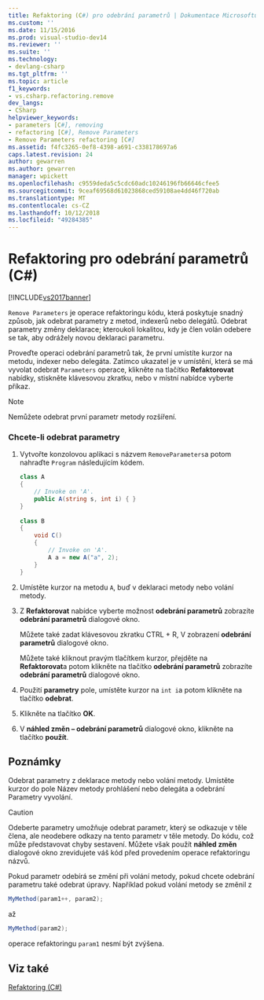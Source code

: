 ```yaml
---
title: Refaktoring (C#) pro odebrání parametrů | Dokumentace Microsoftu
ms.custom: ''
ms.date: 11/15/2016
ms.prod: visual-studio-dev14
ms.reviewer: ''
ms.suite: ''
ms.technology:
- devlang-csharp
ms.tgt_pltfrm: ''
ms.topic: article
f1_keywords:
- vs.csharp.refactoring.remove
dev_langs:
- CSharp
helpviewer_keywords:
- parameters [C#], removing
- refactoring [C#], Remove Parameters
- Remove Parameters refactoring [C#]
ms.assetid: f4fc3265-0ef8-4398-a691-c338178697a6
caps.latest.revision: 24
author: gewarren
ms.author: gewarren
manager: wpickett
ms.openlocfilehash: c9559deda5c5cdc60adc10246196fb66646cfee5
ms.sourcegitcommit: 9ceaf69568d61023868ced59108ae4dd46f720ab
ms.translationtype: MT
ms.contentlocale: cs-CZ
ms.lasthandoff: 10/12/2018
ms.locfileid: "49284385"
---
```

# <a name="remove-parameters-refactoring-c"></a>Refaktoring pro odebrání parametrů (C#)
[!INCLUDE[vs2017banner](../includes/vs2017banner.md)]

`Remove Parameters` je operace refaktoringu kódu, která poskytuje snadný způsob, jak odebrat parametry z metod, indexerů nebo delegátů. Odebrat parametry změny deklarace; kteroukoli lokalitou, kdy je člen volán odebere se tak, aby odrážely novou deklaraci parametru.  
  
 Proveďte operaci odebrání parametrů tak, že první umístíte kurzor na metodu, indexer nebo delegáta. Zatímco ukazatel je v umístění, která se má vyvolat odebrat `Parameters` operace, klikněte na tlačítko **Refaktorovat** nabídky, stiskněte klávesovou zkratku, nebo v místní nabídce vyberte příkaz.  
  
> [!NOTE]
>  Nemůžete odebrat první parametr metody rozšíření.  
  
### <a name="to-remove-parameters"></a>Chcete-li odebrat parametry  
  
1.  Vytvořte konzolovou aplikaci s názvem `RemoveParameters`a potom nahraďte `Program` následujícím kódem.  
  
    ```csharp  
    class A  
    {  
        // Invoke on 'A'.  
        public A(string s, int i) { }  
    }  
  
    class B  
    {  
        void C()  
        {  
            // Invoke on 'A'.  
            A a = new A("a", 2);  
        }  
    }  
    ```  
  
2.  Umístěte kurzor na metodu `A`, buď v deklaraci metody nebo volání metody.  
  
3.  Z **Refaktorovat** nabídce vyberte možnost **odebrání parametrů** zobrazíte **odebrání parametrů** dialogové okno.  
  
     Můžete také zadat klávesovou zkratku CTRL + R, V zobrazení **odebrání parametrů** dialogové okno.  
  
     Můžete také kliknout pravým tlačítkem kurzor, přejděte na **Refaktorovat**a potom klikněte na tlačítko **odebrání parametrů** zobrazíte **odebrání parametrů** dialogové okno.  
  
4.  Použití **parametry** pole, umístěte kurzor na `int i`a potom klikněte na tlačítko **odebrat**.  
  
5.  Klikněte na tlačítko **OK**.  
  
6.  V **náhled změn – odebrání parametrů** dialogové okno, klikněte na tlačítko **použít**.  
  
## <a name="remarks"></a>Poznámky  
 Odebrat parametry z deklarace metody nebo volání metody. Umístěte kurzor do pole Název metody prohlášení nebo delegáta a odebrání Parametry vyvolání.  
  
> [!CAUTION]
>  Odeberte parametry umožňuje odebrat parametr, který se odkazuje v těle člena, ale neodebere odkazy na tento parametr v těle metody. Do kódu, což může představovat chyby sestavení. Můžete však použít **náhled změn** dialogové okno zrevidujete váš kód před provedením operace refaktoringu názvů.  
  
 Pokud parametr odebírá se změní při volání metody, pokud chcete odebrání parametru také odebrat úpravy. Například pokud volání metody se změnil z  
  
```csharp  
MyMethod(param1++, param2);  
```  
  
 až  
  
```csharp  
MyMethod(param2);  
```  
  
 operace refaktoringu `param1` nesmí být zvýšena.  
  
## <a name="see-also"></a>Viz také  
 [Refaktoring (C#)](../csharp-ide/refactoring-csharp.md)
